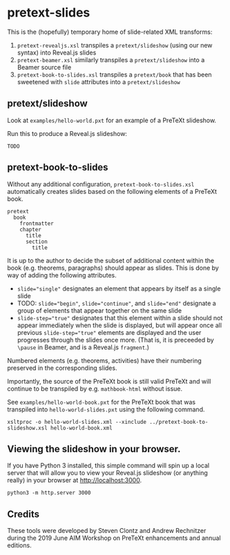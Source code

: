 # pretext-slides

This is the (hopefully) temporary home of slide-related 
XML transforms:

1. `pretext-revealjs.xsl` transpiles a `pretext/slideshow`
(using our new syntax)
into Reveal.js slides
2. `pretext-beamer.xsl` similarly transpiles a `pretext/slideshow`
into a Beamer source file
3. `pretext-book-to-slides.xsl` transpiles a `pretext/book`
that has been sweetened with `slide` attributes into
a `pretext/slideshow`

## pretext/slideshow

Look at `examples/hello-world.pxt` for an example of a
PreTeXt slideshow.

Run this to produce a Reveal.js slideshow:

```
TODO
```

## pretext-book-to-slides

Without any additional configuration, 
`pretext-book-to-slides.xsl` automatically creates
slides based on the following elements of a PreTeXt book.

```
pretext
  book
    frontmatter
    chapter
      title
      section
        title
```

It is up to the author to decide the subset of additional
content within the book (e.g. theorems, paragraphs) should
appear as slides. This is done by way of adding the following
attributes.

- `slide="single"` designates an element that appears by itself
  as a single slide
- TODO:
  `slide="begin"`, `slide="continue"`, and `slide="end"` designate
  a group of elements that appear together on the same slide
- `slide-step="true"` designates that this element within a slide
  should not appear immediately when the slide is displayed,
  but will appear once all previous `slide-step="true"` elements
  are displayed and the user progresses through the slides once
  more. (That is, it is preceeded by `\pause` in Beamer, and
  is a Reveal.js `fragment`.)

Numbered elements (e.g. theorems, activities) have their
numbering preserved in the corresponding slides.

Importantly, the source of the PreTeXt book is still valid
PreTeXt and will continue to be transpiled by e.g. 
`mathbook-html` without issue.

See `examples/hello-world-book.pxt` for the PreTeXt book
that was transpiled into `hello-world-slides.pxt` using the
following command.

```
xsltproc -o hello-world-slides.xml --xinclude ../pretext-book-to-slideshow.xsl hello-world-book.xml
```

## Viewing the slideshow in your browser.

If you have Python 3 installed, this simple command will
spin up a local server that will allow you to view
your Reveal.js slideshow (or anything really) in your
browser at <http://localhost:3000>.

```
python3 -m http.server 3000
```

## Credits

These tools were developed by Steven Clontz and
Andrew Rechnitzer during the 2019 June AIM
Workshop on PreTeXt enhancements and annual editions.
